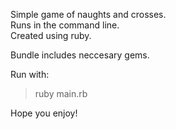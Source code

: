 Simple game of naughts and crosses.  
Runs in the command line.  
Created using ruby.  

Bundle includes neccesary gems.  

Run with:
> ruby main.rb

Hope you enjoy!
